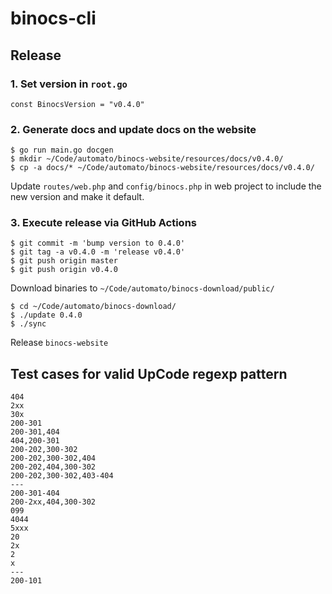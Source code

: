 # binocs-cli

## Release

### 1. Set version in `root.go`

`const BinocsVersion = "v0.4.0"`

### 2. Generate docs and update docs on the website

```shell
$ go run main.go docgen
$ mkdir ~/Code/automato/binocs-website/resources/docs/v0.4.0/
$ cp -a docs/* ~/Code/automato/binocs-website/resources/docs/v0.4.0/
```

Update `routes/web.php` and `config/binocs.php` in web project to include the new version and make it default.

### 3. Execute release via GitHub Actions

```shell
$ git commit -m 'bump version to 0.4.0'
$ git tag -a v0.4.0 -m 'release v0.4.0'
$ git push origin master
$ git push origin v0.4.0
```

Download binaries to `~/Code/automato/binocs-download/public/`

```shell
$ cd ~/Code/automato/binocs-download/
$ ./update 0.4.0
$ ./sync
```

Release `binocs-website`

## Test cases for valid UpCode regexp pattern

```
404
2xx
30x
200-301
200-301,404
404,200-301
200-202,300-302
200-202,300-302,404
200-202,404,300-302
200-202,300-302,403-404
---
200-301-404
200-2xx,404,300-302
099
4044
5xxx
20
2x
2
x
---
200-101
```

